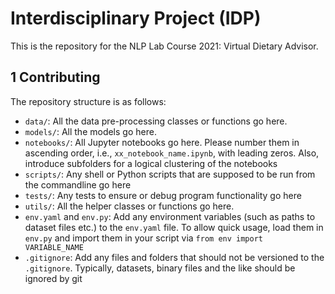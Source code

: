 # Interdisciplinary Project (IDP)
This is the repository for the NLP Lab Course 2021: Virtual Dietary Advisor.

## 1 Contributing
The repository structure is as follows:
 * `data/`: All the data pre-processing classes or functions go here.
 * `models/`: All the models go here.
 * `notebooks/`: All Jupyter notebooks go here. Please number them in ascending order, i.e., `xx_notebook_name.ipynb`, with leading zeros. Also, introduce subfolders for a logical clustering of the notebooks
 * `scripts/`: Any shell or Python scripts that are supposed to be run from the commandline go here
 * `tests/`: Any tests to ensure or debug program functionality go here
 * `utils/`: All the helper classes or functions go here.
 * `env.yaml` and `env.py`: Add any environment variables (such as paths to dataset files etc.) to the `env.yaml` file. To allow quick usage, load them in `env.py` and import them in your script via `from env import VARIABLE_NAME`
 * `.gitignore`: Add any files and folders that should not be versioned to the `.gitignore`. Typically, datasets, binary files and the like should be ignored by git
